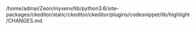 /home/adinai/Zeon/myvenv/lib/python3.6/site-packages/ckeditor/static/ckeditor/ckeditor/plugins/codesnippet/lib/highlight/CHANGES.md